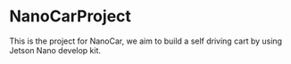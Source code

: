 # NanoCarProject
This is the project for NanoCar, we aim to build a self driving cart by using Jetson Nano develop kit.
